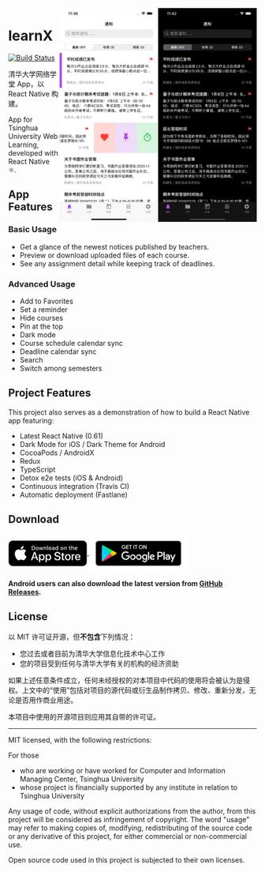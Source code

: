 <img align="right" width="200" src="docs/screenshots/6.png" />
<img align="right" width="200" src="docs/screenshots/1.png" />

# learnX

[![Build Status](https://travis-ci.com/robertying/learnX.svg?branch=master)](https://travis-ci.com/robertying/learnX)

清华大学网络学堂 App，以 React Native 构建。

App for Tsinghua University Web Learning, developed with React Native ⚛️.

## App Features

### Basic Usage

- Get a glance of the newest notices published by teachers.
- Preview or download uploaded files of each course.
- See any assignment detail while keeping track of deadlines.

### Advanced Usage

- Add to Favorites
- Set a reminder
- Hide courses
- Pin at the top
- Dark mode
- Course schedule calendar sync
- Deadline calendar sync
- Search
- Switch among semesters

## Project Features

This project also serves as a demonstration of how to build a React Native app featuring:

- Latest React Native (0.61)
- Dark Mode for iOS / Dark Theme for Android
- CocoaPods / AndroidX
- Redux
- TypeScript
- Detox e2e tests (iOS & Android)
- Continuous integration (Travis CI)
- Automatic deployment (Fastlane)

## Download

<a href='https://apps.apple.com/cn/app/learnx-thu-web-learning/id1459073115?ls=1'>
    <img align="center" width=160 alt='Download on the App Store' src='docs/assets/Download_on_the_App_Store_Badge_US-UK_RGB_blk_092917.svg' />
</a>
<a href='https://play.google.com/store/apps/details?id=io.robertying.learnx&pcampaignid=pcampaignidMKT-Other-global-all-co-prtnr-py-PartBadge-Mar2515-1'>
    <img align="center" width=200 alt='Get it on Google Play' src='docs/assets/google-play-badge.svg' />
</a>

**Android users can also download the latest version from [GitHub Releases](https://github.com/robertying/learnX/releases).**

## License

以 MIT 许可证开源，但**不包含**下列情况：

- 您过去或者目前为清华大学信息化技术中心工作
- 您的项目受到任何与清华大学有关的机构的经济资助

如果上述任意条件成立，任何未经授权的对本项目中代码的使用将会被认为是侵权。上文中的“使用”包括对项目的源代码或衍生品制作拷贝、修改、重新分发，无论是否用作商业用途。

本项目中使用的开源项目则应用其自带的许可证。

---

MIT licensed, with the following restrictions:

For those

- who are working or have worked for Computer and Information Managing Center, Tsinghua University
- whose project is financially supported by any institute in relation to Tsinghua University

Any usage of code, without explicit authorizations from the author, from this project will be considered as infringement of copyright. The word "usage" may refer to making copies of, modifying, redistributing of the source code or any derivative of this project, for either commercial or non-commercial use.

Open source code used in this project is subjected to their own licenses.
